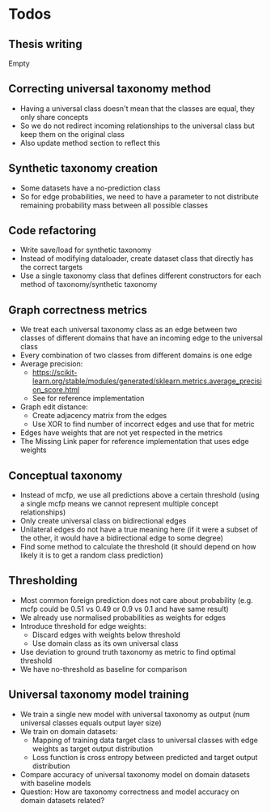 # Todos

## Thesis writing

Empty

## Correcting universal taxonomy method

- Having a universal class doesn't mean that the classes are equal, they only share concepts
- So we do not redirect incoming relationships to the universal class but keep them on the original class
- Also update method section to reflect this

## Synthetic taxonomy creation

- Some datasets have a no-prediction class
- So for edge probabilities, we need to have a parameter to not distribute remaining probability mass between all possible classes

## Code refactoring

- Write save/load for synthetic taxonomy
- Instead of modifying dataloader, create dataset class that directly has the correct targets
- Use a single taxonomy class that defines different constructors for each method of taxonomy/synthetic taxonomy

## Graph correctness metrics

- We treat each universal taxonomy class as an edge between two classes of different domains that have an incoming edge to the universal class
- Every combination of two classes from different domains is one edge
- Average precision:
  - <https://scikit-learn.org/stable/modules/generated/sklearn.metrics.average_precision_score.html>
  - See for reference implementation
- Graph edit distance:
  - Create adjacency matrix from the edges
  - Use XOR to find number of incorrect edges and use that for metric
- Edges have weights that are not yet respected in the metrics
- The Missing Link paper for reference implementation that uses edge weights

## Conceptual taxonomy

- Instead of mcfp, we use all predictions above a certain threshold (using a single mcfp means we cannot represent multiple concept relationships)
- Only create universal class on bidirectional edges
- Unilateral edges do not have a true meaning here (if it were a subset of the other, it would have a bidirectional edge to some degree)
- Find some method to calculate the threshold (it should depend on how likely it is to get a random class prediction)

## Thresholding

- Most common foreign prediction does not care about probability (e.g. mcfp could be 0.51 vs 0.49 or 0.9 vs 0.1 and have same result)
- We already use normalised probabilities as weights for edges
- Introduce threshold for edge weights:
  - Discard edges with weights below threshold
  - Use domain class as its own universal class
- Use deviation to ground truth taxonomy as metric to find optimal threshold
- We have no-threshold as baseline for comparison

## Universal taxonomy model training

- We train a single new model with universal taxonomy as output (num universal classes equals output layer size)
- We train on domain datasets:
  - Mapping of training data target class to universal classes with edge weights as target output distribution
  - Loss function is cross entropy between predicted and target output distribution
- Compare accuracy of universal taxonomy model on domain datasets with baseline models
- Question: How are taxonomy correctness and model accuracy on domain datasets related?
